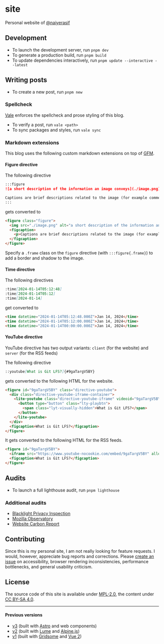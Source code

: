 # site

Personal website of [@naiyerasif](https://github.com/naiyerasif)

## Development

- To launch the development server, run `pnpm dev`
- To generate a production build, run `pnpm build`
- To update dependencies interactively, run `pnpm update --interactive --latest`

## Writing posts

- To create a new post, run `pnpm new`

### Spellcheck

[Vale](https://vale.sh) enforces the spellcheck and prose styling of this blog.

- To verify a post, run `vale <path>`
- To sync packages and styles, run `vale sync`

### Markdown extensions

This blog uses the following custom markdown extensions on top of [GFM](https://github.github.com/gfm/).

#### Figure directive

The following directive

```md
:::figure
![a short description of the information an image conveys](./image.png)

Captions are brief descriptions related to the image (for example commentary, attributions or quotations).
:::
```

gets converted to

```html
<figure class="figure">
  <img src="./image.png" alt="a short description of the information an image conveys">
  <figcaption>
    <p>Captions are brief descriptions related to the image (for example commentary, attributions or quotations).</p>
  </figcaption>
</figure>
```

Specify a `.frame` class on the `figure` directive (with `:::figure{.frame}`) to add a border and shadow to the image.

#### Time directive

The following directives

```md
:time[2024-01-14T05:12:48]
:time[2024-01-14T05:12]
:time[2024-01-14]
```

get converted to

```html
<time datetime="2024-01-14T05:12:48.000Z">Jan 14, 2024</time>
<time datetime="2024-01-14T05:12:00.000Z">Jan 14, 2024</time>
<time datetime="2024-01-14T00:00:00.000Z">Jan 14, 2024</time>
```

#### YouTube directive

YouTube directive has two output variants: `client` (for the website) and `server` (for the RSS feeds)

The following directive

```md
::youtube[What is Git LFS?]{#9gaTargV5BY}
```

gets converted to the following HTML for the website.

```html
<figure id="9gaTargV5BY" class="directive-youtube">
  <div class="directive-youtube-iframe-container">
    <lite-youtube class="directive-youtube-iframe" videoid="9gaTargV5BY" playlabel="What is Git LFS?" style="background-image: url(&quot;https://i.ytimg.com/vi/9gaTargV5BY/hqdefault.jpg&quot;);">
      <button type="button" class="lty-playbtn">
        <span class="lyt-visually-hidden">What is Git LFS?</span>
      </button>
    </lite-youtube>
  </div>
  <figcaption>What is Git LFS?</figcaption>
</figure>
```

It gets converted to the following HTML for the RSS feeds.

```html
<figure id="9gaTargV5BY">
  <iframe src="https://www.youtube-nocookie.com/embed/9gaTargV5BY" allow="join-ad-interest-group &#x27;none&#x27;; run-ad-auction &#x27;none&#x27;; encrypted-media; picture-in-picture; fullscreen" loading="lazy" title="What is Git LFS?"></iframe>
  <figcaption>What is Git LFS?</figcaption>
</figure>
```

## Audits

- To launch a full lighthouse audit, run `pnpm lighthouse`

### Additional audits

- [Blacklight Privacy Inspection](https://themarkup.org/blacklight?url=www.naiyerasif.com)
- [Mozilla Observatory](https://observatory.mozilla.org/analyze/www.naiyerasif.com)
- [Website Carbon Report](https://www.websitecarbon.com/website/naiyerasif-com/)

## Contributing

Since this is my personal site, I am not really looking for feature requests. I would, however, appreciate bug reports and corrections. Please [create an issue](https://github.com/naiyerasif/site/issues/new) on accessibility, browser rendering inconsistencies, performance bottlenecks, and general usability criticism.

## License

The source code of this site is available under [MPL-2.0](./LICENSE.md), the content under [CC BY-SA 4.0](https://creativecommons.org/licenses/by-sa/4.0/).

---

#### Previous versions

- [v3](https://github.com/naiyerasif/site/tree/v3) (built with [Astro](https://github.com/withastro/astro) and web components)
- [v2](https://github.com/naiyerasif/site/tree/v2) (built with [Lume](https://github.com/lumeland/lume) and [Alpine.js](https://github.com/alpinejs/alpine))
- [v1](https://github.com/naiyerasif/site/tree/v1) (built with [Gridsome](https://github.com/gridsome/gridsome) and [Vue 2](https://github.com/vuejs/vue))
